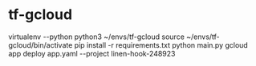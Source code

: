 # tf-gcloud


virtualenv --python python3     ~/envs/tf-gcloud
source     ~/envs/tf-gcloud/bin/activate
pip install -r requirements.txt
python main.py
gcloud app deploy app.yaml     --project linen-hook-248923
